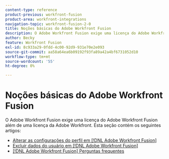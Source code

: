 ```yaml
---
content-type: reference
product-previous: workfront-fusion
product-area: workfront-integrations
navigation-topic: workfront-fusion-2-0
title: Noções básicas do Adobe Workfront Fusion
description: O Adobe Workfront Fusion exige uma licença do Adobe Workfront Fusion além de uma licença da Adobe Workfront.
author: Becky
feature: Workfront Fusion
exl-id: 8c933a29-0fdd-4c00-92d9-931e70e2e093
source-git-commit: aa58a64ea6b09192f93fa89a42a4bf6731052d10
workflow-type: tm+mt
source-wordcount: '55'
ht-degree: 0%

---
```


# Noções básicas do Adobe Workfront Fusion

O Adobe Workfront Fusion exige uma licença do Adobe Workfront Fusion além de uma licença da Adobe Workfront.
Esta seção contém os seguintes artigos:

* [Alterar as configurações do perfil em [!DNL Adobe Workfront Fusion]](../../workfront-fusion/workfront-fusion-basics/change-profile-settings.md)
* [Excluir dados do usuário em [!DNL Adobe Workfront Fusion]](../../workfront-fusion/workfront-fusion-basics/delete-user-data.md)
* [[!DNL Adobe Workfront Fusion] Perguntas frequentes](../../workfront-fusion/workfront-fusion-basics/faq.md)
